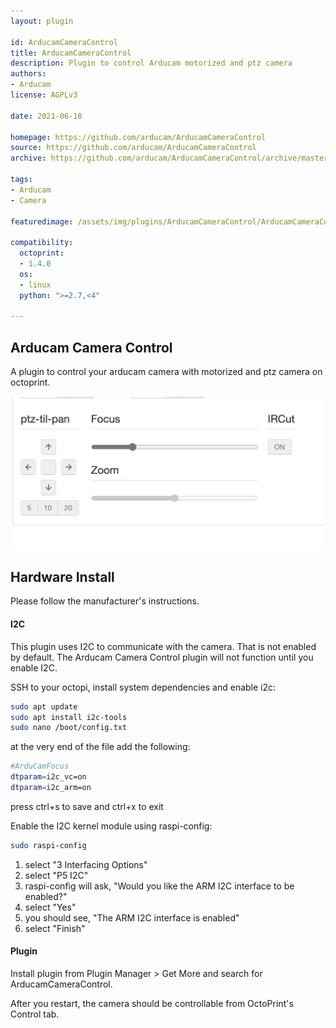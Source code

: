 ```yaml
---
layout: plugin

id: ArducamCameraControl
title: ArducamCameraControl
description: Plugin to control Arducam motorized and ptz camera
authors:
- Arducam
license: AGPLv3

date: 2021-06-18

homepage: https://github.com/arducam/ArducamCameraControl
source: https://github.com/arducam/ArducamCameraControl
archive: https://github.com/arducam/ArducamCameraControl/archive/master.zip

tags:
- Arducam
- Camera

featuredimage: /assets/img/plugins/ArducamCameraControl/ArducamCameraControl.png

compatibility:
  octoprint:
  - 1.4.0
  os:
  - linux
  python: ">=2.7,<4"

---
```


## Arducam Camera Control

A plugin to control your arducam camera with motorized and ptz camera on octoprint.

![screenshot](/assets/img/plugins/ArducamCameraControl/ArducamCameraControl.png)

## Hardware Install

Please follow the manufacturer's instructions.

#### I2C 
This plugin uses I2C to communicate with the camera.  That is not enabled by default.  The Arducam Camera Control plugin will not function until
you enable I2C.

SSH to your octopi, install system dependencies and enable i2c:
```bash
sudo apt update
sudo apt install i2c-tools
sudo nano /boot/config.txt
```
at the very end of the file add the following:
```bash
#ArduCamFocus
dtparam=i2c_vc=on
dtparam=i2c_arm=on
```
press ctrl+s to save and ctrl+x to exit


Enable the I2C kernel module using raspi-config:
```bash
sudo raspi-config
```

1. select "3 Interfacing Options"
2. select "P5 I2C"
3. raspi-config will ask, "Would you like the ARM I2C interface to be enabled?"
4. select "Yes"
5. you should see, "The ARM I2C interface is enabled"
6. select "Finish"


#### Plugin  
Install plugin from Plugin Manager > Get More and search for ArducamCameraControl.

After you restart, the camera should be controllable from OctoPrint's Control tab. 






 

